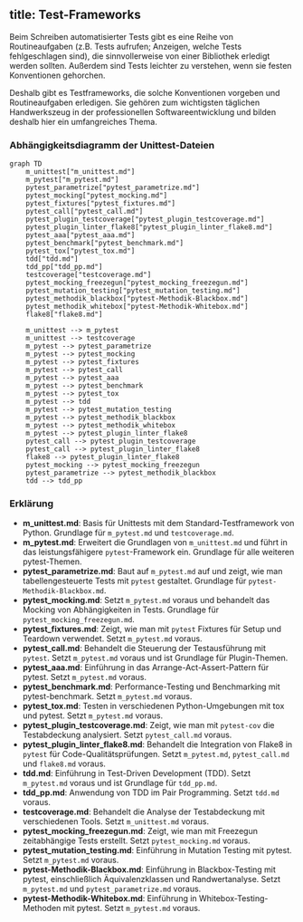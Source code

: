 title: Test-Frameworks
---
Beim Schreiben automatisierter Tests gibt es eine Reihe von Routineaufgaben
(z.B. Tests aufrufen; Anzeigen, welche Tests fehlgeschlagen sind),
die sinnvollerweise von einer Bibliothek erledigt werden sollten.
Außerdem sind Tests leichter zu verstehen, wenn sie festen Konventionen gehorchen.

Deshalb gibt es Testframeworks, die solche Konventionen vorgeben und Routineaufgaben erledigen.
Sie gehören zum wichtigsten täglichen Handwerkszeug in der professionellen Softwareentwicklung
und bilden deshalb hier ein umfangreiches Thema.

### Abhängigkeitsdiagramm der Unittest-Dateien

```mermaid
graph TD
    m_unittest["m_unittest.md"]
    m_pytest["m_pytest.md"]
    pytest_parametrize["pytest_parametrize.md"]
    pytest_mocking["pytest_mocking.md"]
    pytest_fixtures["pytest_fixtures.md"]
    pytest_call["pytest_call.md"]
    pytest_plugin_testcoverage["pytest_plugin_testcoverage.md"]
    pytest_plugin_linter_flake8["pytest_plugin_linter_flake8.md"]
    pytest_aaa["pytest_aaa.md"]
    pytest_benchmark["pytest_benchmark.md"]
    pytest_tox["pytest_tox.md"]
    tdd["tdd.md"]
    tdd_pp["tdd_pp.md"]
    testcoverage["testcoverage.md"]
    pytest_mocking_freezegun["pytest_mocking_freezegun.md"]
    pytest_mutation_testing["pytest_mutation_testing.md"]
    pytest_methodik_blackbox["pytest-Methodik-Blackbox.md"]
    pytest_methodik_whitebox["pytest-Methodik-Whitebox.md"]
    flake8["flake8.md"]

    m_unittest --> m_pytest
    m_unittest --> testcoverage
    m_pytest --> pytest_parametrize
    m_pytest --> pytest_mocking
    m_pytest --> pytest_fixtures
    m_pytest --> pytest_call
    m_pytest --> pytest_aaa
    m_pytest --> pytest_benchmark
    m_pytest --> pytest_tox
    m_pytest --> tdd
    m_pytest --> pytest_mutation_testing
    m_pytest --> pytest_methodik_blackbox
    m_pytest --> pytest_methodik_whitebox
    m_pytest --> pytest_plugin_linter_flake8
    pytest_call --> pytest_plugin_testcoverage
    pytest_call --> pytest_plugin_linter_flake8
    flake8 --> pytest_plugin_linter_flake8
    pytest_mocking --> pytest_mocking_freezegun
    pytest_parametrize --> pytest_methodik_blackbox
    tdd --> tdd_pp
```

### Erklärung

<!-- TODO_2: rename pytest_* to pytest-*, ensure prefixes make sense -->
- **m_unittest.md**: Basis für Unittests mit dem Standard-Testframework von Python. Grundlage für `m_pytest.md` und `testcoverage.md`.
- **m_pytest.md**: Erweitert die Grundlagen von `m_unittest.md` und führt in das leistungsfähigere `pytest`-Framework ein. Grundlage für alle weiteren pytest-Themen.
- **pytest_parametrize.md**: Baut auf `m_pytest.md` auf und zeigt, wie man tabellengesteuerte Tests mit `pytest` gestaltet. Grundlage für `pytest-Methodik-Blackbox.md`.
- **pytest_mocking.md**: Setzt `m_pytest.md` voraus und behandelt das Mocking von Abhängigkeiten in Tests. Grundlage für `pytest_mocking_freezegun.md`.
- **pytest_fixtures.md**: Zeigt, wie man mit `pytest` Fixtures für Setup und Teardown verwendet. Setzt `m_pytest.md` voraus.
- **pytest_call.md**: Behandelt die Steuerung der Testausführung mit `pytest`. Setzt `m_pytest.md` voraus und ist Grundlage für Plugin-Themen.
- **pytest_aaa.md**: Einführung in das Arrange-Act-Assert-Pattern für pytest. Setzt `m_pytest.md` voraus.
- **pytest_benchmark.md**: Performance-Testing und Benchmarking mit pytest-benchmark. Setzt `m_pytest.md` voraus.
- **pytest_tox.md**: Testen in verschiedenen Python-Umgebungen mit tox und pytest. Setzt `m_pytest.md` voraus.
- **pytest_plugin_testcoverage.md**: Zeigt, wie man mit `pytest-cov` die Testabdeckung analysiert. Setzt `pytest_call.md` voraus.
- **pytest_plugin_linter_flake8.md**: Behandelt die Integration von Flake8 in `pytest` für Code-Qualitätsprüfungen. Setzt `m_pytest.md`, `pytest_call.md` und `flake8.md` voraus.
- **tdd.md**: Einführung in Test-Driven Development (TDD). Setzt `m_pytest.md` voraus und ist Grundlage für `tdd_pp.md`.
- **tdd_pp.md**: Anwendung von TDD im Pair Programming. Setzt `tdd.md` voraus.
- **testcoverage.md**: Behandelt die Analyse der Testabdeckung mit verschiedenen Tools. Setzt `m_unittest.md` voraus.
- **pytest_mocking_freezegun.md**: Zeigt, wie man mit Freezegun zeitabhängige Tests erstellt. Setzt `pytest_mocking.md` voraus.
- **pytest_mutation_testing.md**: Einführung in Mutation Testing mit pytest. Setzt `m_pytest.md` voraus.
- **pytest-Methodik-Blackbox.md**: Einführung in Blackbox-Testing mit pytest, einschließlich Äquivalenzklassen und Randwertanalyse. Setzt `m_pytest.md` und `pytest_parametrize.md` voraus.
- **pytest-Methodik-Whitebox.md**: Einführung in Whitebox-Testing-Methoden mit pytest. Setzt `m_pytest.md` voraus.
